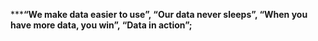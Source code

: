 *********“We make data easier to use”, “Our data never sleeps”, “When you have more data, you win”, “Data in action”;******


<!---
Nits75/Nits75 is a ✨ special ✨ repository because its `README.md` (this file) appears on your GitHub profile.
You can click the Preview link to take a look at your changes.
--->
